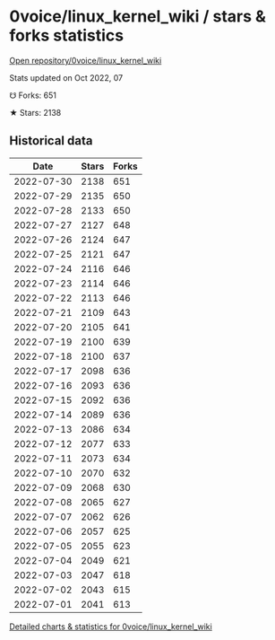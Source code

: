 # 0voice/linux_kernel_wiki / stars & forks statistics

[Open repository/0voice/linux_kernel_wiki](https://github.com/0voice/linux_kernel_wiki)

Stats updated on Oct 2022, 07

☋ Forks: 651

★ Stars: 2138

## Historical data
| Date | Stars | Forks |
|------|-------|-------|
| 2022-07-30 | 2138 | 651 | 
| 2022-07-29 | 2135 | 650 | 
| 2022-07-28 | 2133 | 650 | 
| 2022-07-27 | 2127 | 648 | 
| 2022-07-26 | 2124 | 647 | 
| 2022-07-25 | 2121 | 647 | 
| 2022-07-24 | 2116 | 646 | 
| 2022-07-23 | 2114 | 646 | 
| 2022-07-22 | 2113 | 646 | 
| 2022-07-21 | 2109 | 643 | 
| 2022-07-20 | 2105 | 641 | 
| 2022-07-19 | 2100 | 639 | 
| 2022-07-18 | 2100 | 637 | 
| 2022-07-17 | 2098 | 636 | 
| 2022-07-16 | 2093 | 636 | 
| 2022-07-15 | 2092 | 636 | 
| 2022-07-14 | 2089 | 636 | 
| 2022-07-13 | 2086 | 634 | 
| 2022-07-12 | 2077 | 633 | 
| 2022-07-11 | 2073 | 634 | 
| 2022-07-10 | 2070 | 632 | 
| 2022-07-09 | 2068 | 630 | 
| 2022-07-08 | 2065 | 627 | 
| 2022-07-07 | 2062 | 626 | 
| 2022-07-06 | 2057 | 625 | 
| 2022-07-05 | 2055 | 623 | 
| 2022-07-04 | 2049 | 621 | 
| 2022-07-03 | 2047 | 618 | 
| 2022-07-02 | 2043 | 615 | 
| 2022-07-01 | 2041 | 613 | 


[Detailed charts & statistics for 0voice/linux_kernel_wiki](https://reviewgithub.com/rep/0voice/linux_kernel_wiki)
